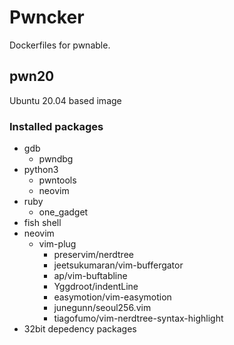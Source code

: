 # Pwncker

Dockerfiles for pwnable.

## pwn20

Ubuntu 20.04 based image

### Installed packages

- gdb
    - pwndbg
- python3
    - pwntools
    - neovim
- ruby
    - one_gadget
- fish shell
- neovim
    - vim-plug
        - preservim/nerdtree
        - jeetsukumaran/vim-buffergator
        - ap/vim-buftabline
        - Yggdroot/indentLine
        - easymotion/vim-easymotion
        - junegunn/seoul256.vim
        - tiagofumo/vim-nerdtree-syntax-highlight
- 32bit depedency packages
